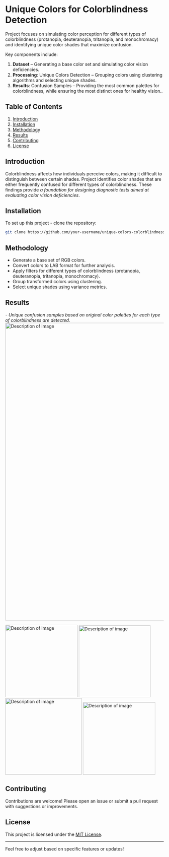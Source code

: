# Unique Colors for Colorblindness Detection  

Project focuses on simulating color perception for different types of colorblindness (protanopia, deuteranopia, tritanopia, and monochromacy) and identifying unique color shades that maximize confusion.  

Key components include:  
1. **Dataset** – Generating a base color set and simulating color vision deficiencies.  
2. **Processing**: Unique Colors Detection – Grouping colors using clustering algorithms and selecting unique shades.  
3. **Results**: Confusion Samples – Providing the most common palettes for colorblindness, while ensuring the most distinct ones for healthy vision..  

## Table of Contents  
1. [Introduction](#introduction)  
2. [Installation](#installation)  
3. [Methodology](#methodology)  
4. [Results](#results)  
5. [Contributing](#contributing)  
6. [License](#license)  

## Introduction  
Colorblindness affects how individuals perceive colors, making it difficult to distinguish between certain shades.
Project identifies color shades that are either frequently confused for different types of colorblindness. These findings provide *a foundation for designing diagnostic tests aimed at evaluating color vision deficiencies*.

## Installation  
To set up this project - clone the repository:  
   ```bash  
   git clone https://github.com/your-username/unique-colors-colorblindness.git  
   ```  

## Methodology  
- Generate a base set of RGB colors.  
- Convert colors to LAB format for further analysis.  
- Apply filters for different types of colorblindness (protanopia, deuteranopia, tritanopia, monochromacy).  
- Group transformed colors using clustering.  
- Select unique shades using variance metrics.  

## Results  

*- Unique confusion samples based on original color palettes for each type of colorblindness are detected.* 
<img src="https://github.com/user-attachments/assets/2f22df3f-917e-436f-9a1f-fce90ed452b6" alt="Description of image" width="945"/>

<img src="https://github.com/user-attachments/assets/720fd483-6ce4-4380-9256-1b2dea08daf9" alt="Description of image" width="230"/>
<img src="https://github.com/user-attachments/assets/77591772-8579-4572-bec2-4ebbc2d9591c" alt="Description of image" width="228"/>
<img src="https://github.com/user-attachments/assets/f705edc3-bfae-4677-84b3-5423bf32b3aa" alt="Description of image" width="243"/>
<img src="https://github.com/user-attachments/assets/7130dd51-5242-48c3-bbaa-ed60b4ee0318" alt="Description of image" width="230"/>

## Contributing  
Contributions are welcome! Please open an issue or submit a pull request with suggestions or improvements.  

## License  
This project is licensed under the [MIT License](LICENSE).  

---  

Feel free to adjust based on specific features or updates!
